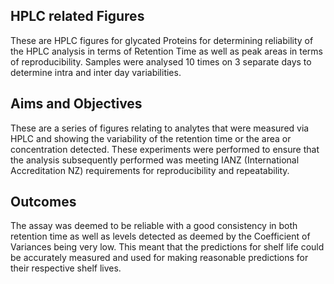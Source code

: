 ## HPLC related Figures  ##
These are HPLC figures for glycated Proteins for determining reliability of the HPLC analysis in terms of Retention Time as well as peak areas in terms of reproducibility. Samples were analysed 10 times on 3 separate days to determine intra and inter day variabilities.

## Aims and Objectives ##

These are a series of figures relating to analytes that were measured via HPLC and showing the variability of the retention time or the area or concentration detected. These experiments were performed to ensure that the analysis subsequently performed was meeting IANZ (International Accreditation NZ) requirements for reproducibility and repeatability. 

## Outcomes ##

The assay was deemed to be reliable with a good consistency in both retention time as well as levels detected as deemed by the Coefficient of Variances being very low.
This meant that the predictions for shelf life could be accurately measured and used for making reasonable predictions for their respective shelf lives.
